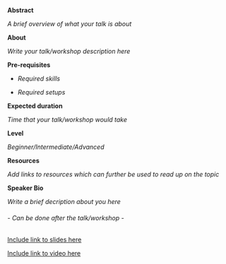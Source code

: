 **Abstract**

_A brief overview of what your talk is about_

**About**

_Write your talk/workshop description here_

**Pre-requisites**

- _Required skills_

- _Required setups_

**Expected duration**

_Time that your talk/workshop would take_

**Level**

_Beginner/Intermediate/Advanced_

**Resources**

_Add links to resources which can further be used to read up on the topic_

**Speaker Bio**

_Write a brief decription about you here_


###### - Can be done after the talk/workshop -

[Include link to slides here](link)

[Include link to video here](link)
